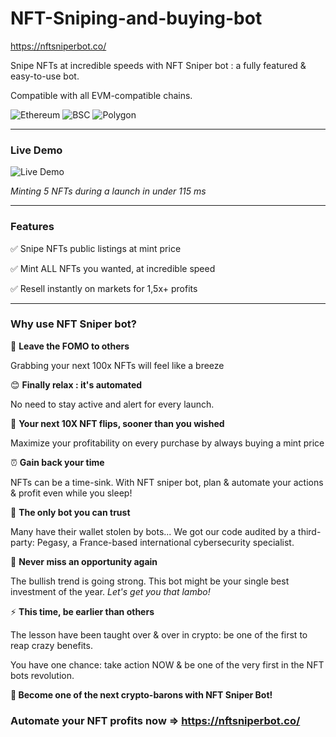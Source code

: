 # NFT-Sniping-and-buying-bot
https://nftsniperbot.co/

Snipe NFTs at incredible speeds with NFT Sniper bot : a fully featured &amp; easy-to-use bot.

Compatible with all EVM-compatible chains. 

![Ethereum](https://d1muf25xaso8hp.cloudfront.net/https%3A%2F%2Fs3.amazonaws.com%2Fappforest_uf%2Ff1635586866738x275575373657374500%2Fethereum-eth-logo.png?w=80&h=80&auto=compress&fit=crop&dpr=1)
![BSC](https://d1muf25xaso8hp.cloudfront.net/https%3A%2F%2Fs3.amazonaws.com%2Fappforest_uf%2Ff1635587658441x684795106099690200%2Fbinance-coin-bnb-logo.png?w=80&h=80&auto=compress&fit=crop&dpr=1)
![Polygon](https://d1muf25xaso8hp.cloudfront.net/https%3A%2F%2Fs3.amazonaws.com%2Fappforest_uf%2Ff1635587669154x835577228091044100%2Fpolygon-matic-logo.png?w=80&h=80&auto=compress&fit=crop&dpr=1) 

---

### Live Demo

![Live Demo](https://d1muf25xaso8hp.cloudfront.net/https%3A%2F%2Fs3.amazonaws.com%2Fappforest_uf%2Ff1635506826760x935511524441736600%2FAnimation.gif?w=768&h=273&auto=compress&fit=crop&dpr=1)

*Minting 5 NFTs during a launch in under 115 ms*

---

### Features

✅ Snipe NFTs public listings at mint price

✅ Mint ALL NFTs you wanted, at incredible speed

✅ Resell instantly on markets for 1,5x+ profits

---

### Why use NFT Sniper bot?


👻 **Leave the FOMO to others**

Grabbing your next 100x NFTs will feel like a breeze


😊 **Finally relax : it's automated**

No need to stay active and alert for every launch.


💸 **Your next 10X NFT flips, sooner than you wished**

Maximize your profitability on every purchase by always buying a mint price

⏰ **Gain back your time**

NFTs can be a time-sink. With NFT sniper bot, plan & automate your actions &amp; profit even while you sleep!

🌟 **The only bot you can trust**

Many have their wallet stolen by bots... We got our code audited by a third-party: Pegasy, a France-based international cybersecurity specialist.

🎯 **Never miss an opportunity again**

The bullish trend is going strong. This bot might be your single best investment of the year. *Let's get you that lambo!*

⚡ **This time, be earlier than others**

The lesson have been taught over & over in crypto: be one of the first to reap crazy benefits.

You have one chance: take action NOW & be one of the very first in the NFT bots revolution.

**🎩 Become one of the next crypto-barons with NFT Sniper Bot!**


### Automate your NFT profits now => https://nftsniperbot.co/
